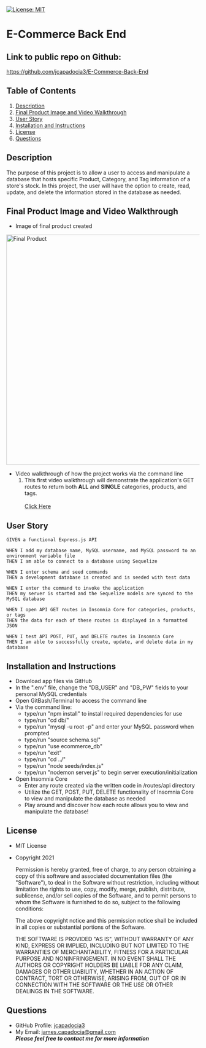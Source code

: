 [![License: MIT](https://img.shields.io/badge/License-MIT-yellow.svg)](https://opensource.org/licenses/MIT)
  
# E-Commerce Back End

## Link to public repo on Github:

https://github.com/jcapadocia3/E-Commerce-Back-End

## Table of Contents
1. [Description](#Description)
2. [Final Product Image and Video Walkthrough](#Final-Product-Image-and-Video-Walkthrough)
3. [User Story](#User-Story)
4. [Installation and Instructions](#Installation-and-Instructions)
5. [License](#License)
6. [Questions](#Questions)

## Description
The purpose of this project is to allow a user to access and manipulate a database that hosts specific Product, Category, and Tag information of a store's stock. In this project, the user will have the option to create, read, update, and delete the information stored in the database as needed.

## Final Product Image and Video Walkthrough

- Image of final product created<br>
<img src="./assets/images/imgFile" alt="Final Product" width="600">

- Video walkthrough of how the project works via the command line<br>
    1) This first video walkthrough will demonstrate the application's GET routes to return both <b>ALL</b> and <b>SINGLE</b> categories, products, and tags.<br><br>
<a target="_blank" href="https://watch.screencastify.com/v/eDWVQaRu4GF3181AdBqW">Click Here</a>

## User Story
```
GIVEN a functional Express.js API

WHEN I add my database name, MySQL username, and MySQL password to an environment variable file
THEN I am able to connect to a database using Sequelize

WHEN I enter schema and seed commands
THEN a development database is created and is seeded with test data

WHEN I enter the command to invoke the application
THEN my server is started and the Sequelize models are synced to the MySQL database

WHEN I open API GET routes in Insomnia Core for categories, products, or tags
THEN the data for each of these routes is displayed in a formatted JSON

WHEN I test API POST, PUT, and DELETE routes in Insomnia Core
THEN I am able to successfully create, update, and delete data in my database
```

## Installation and Instructions
- Download app files via GitHub
- In the ".env" file, change the "DB_USER" and "DB_PW" fields to your personal MySQL credentials
- Open GitBash/Terminal to access the command line
- Via the command line:
    - type/run "npm install" to install required dependencies for use
    - type/run "cd db/"
    - type/run "mysql -u root -p" and enter your MySQL password when prompted
    - type/run "source schema.sql"
    - type/run "use ecommerce_db"
    - type/run "exit"
    - type/run "cd ../"
    - type/run "node seeds/index.js"
    - type/run "nodemon server.js" to begin server execution/initialization
- Open Insomnia Core
    - Enter any route created via the written code in /routes/api directory
    - Utilize the GET, POST, PUT, DELETE functionality of Insomnia Core to view and manipulate the database as needed
    - Play around and discover how each route allows you to view and manipulate the database!

## License
- MIT License
- Copyright 2021

    Permission is hereby granted, free of charge, to any person obtaining a copy of this software and associated documentation files (the "Software"), to deal in the Software without restriction, including without limitation the rights to use, copy, modify, merge, publish, distribute, sublicense, and/or sell copies of the Software, and to permit persons to whom the Software is furnished to do so, subject to the following conditions:
    
    The above copyright notice and this permission notice shall be included in all copies or substantial portions of the Software.
    
    THE SOFTWARE IS PROVIDED "AS IS", WITHOUT WARRANTY OF ANY KIND, EXPRESS OR IMPLIED, INCLUDING BUT NOT LIMITED TO THE WARRANTIES OF MERCHANTABILITY, FITNESS FOR A PARTICULAR PURPOSE AND NONINFRINGEMENT. IN NO EVENT SHALL THE AUTHORS OR COPYRIGHT HOLDERS BE LIABLE FOR ANY CLAIM, DAMAGES OR OTHER LIABILITY, WHETHER IN AN ACTION OF CONTRACT, TORT OR OTHERWISE, ARISING FROM, OUT OF OR IN CONNECTION WITH THE SOFTWARE OR THE USE OR OTHER DEALINGS IN THE SOFTWARE.

## Questions
- GitHub Profile: <a href="https://github.com/jcapadocia3">jcapadocia3</a><br>
- My Email: james.capadocia@gmail.com<br>
***Please feel free to contact me for more information***